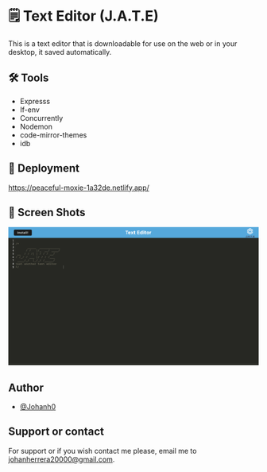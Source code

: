 # 🗒 Text Editor (J.A.T.E)
This is a text editor that is downloadable for use on the web or in your desktop, it saved automatically.


## 🛠 Tools

- Expresss
- If-env
- Concurrently
- Nodemon
- code-mirror-themes
- idb


## 🚀 Deployment
https://peaceful-moxie-1a32de.netlify.app/

## 📸 Screen Shots
![](./assets/cover.png)

## Author

- [@Johanh0](https://www.github.com/johanh0)


## Support or contact

For support or if you wish contact me please, email me to [johanherrera20000@gmail.com](mailto:johanherrera20000@gmail.com).
